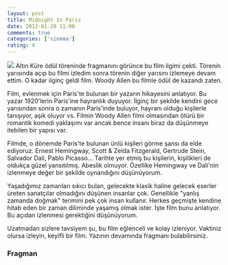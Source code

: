 ```yaml
---
layout: post
title: Midnight In Paris
date: 2012-01-28 11:00
comments: true
categories: ['sinema']
rating: 4
---
```

<img class="left" src="http://onurbaykal.com/uploads/2012/01/midnight+in+paris.jpg"/>
Altın Küre ödül töreninde fragmanını görünce bu film ilgimi çekti. Törenin yarısında açıp bu filmi izledim sonra törenin diğer yarısını izlemeye devam ettim. O kadar ilginç geldi film. Woody Allen bu filmle ödül de kazandı zaten.

Film, evlenmek için Paris'te bulunan bir yazarın hikayesini anlatıyor. Bu yazar 1920'lerin Paris'ine hayranlık duyuyor. İlginç bir şekilde kendini gece yarısından sonra o zamanın Paris'inde buluyor, hayranı olduğu kişilerle tanışıyor, aşık oluyor vs. Filmin Woody Allen filmi olmasından ötürü bir romantik komedi yaklaşımı var ancak bence insanı biraz da düşünmeye itebilen bir yapısı var.

Filmde, o dönemde Paris'te bulunan ünlü kişileri görme şansı da elde ediyoruz. Ernest Hemingway, Scott &amp; Zelda Fitzgerald, Gertrude Stein, Salvador Dali, Pablo Picasso... Tarihte yer etmiş bu kişilerin, kişilikleri de oldukça güzel yansıtılmış. Abeslik olmuyor. Özellike Hemingway ve Dali'nin izlenmeye değer bir şekilde oynandığını düşünüyorum.

Yaşadığımız zamanları sıkıcı bulan, gelecekte klasik haline gelecek eserler üreten sanatçılar olmadığını düşünen insanlar çok. Genellikle "yanlış zamanda doğmak" terimini pek çok insan kullanır. Herkes geçmişte kendine hitab eden bir zaman diliminde yaşamış olmak ister. İşte film bunu anlatıyor. Bu açıdan izlenmesi gerektiğini düşünüyorum.

Uzatmadan sizlere tavsiyem şu, bu film eğlenceli ve kolay izleniyor. Vaktiniz olursa izleyin, keyifli bir film. Yazının devamında fragmanı bulabilirsiniz.

<h3>Fragman</h3>
<object width="560" height="315"><param name="movie" value="http://www.youtube.com/v/BYRWfS2s2v4?version=3&amp;hl=en_US&amp;rel=0"></param><param name="allowFullScreen" value="true"></param><param name="allowscriptaccess" value="always"></param><embed src="http://www.youtube.com/v/BYRWfS2s2v4?version=3&amp;hl=en_US&amp;rel=0" type="application/x-shockwave-flash" width="560" height="315" allowscriptaccess="always" allowfullscreen="true"></embed></object>
